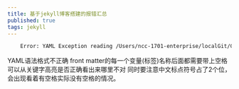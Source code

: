 ```yaml
---
title: 基于jekyll博客搭建的报错汇总
published: true
tags: jekyll
---
```


```bash
    Error: YAML Exception reading /Users/ncc-1701-enterprise/localGit/Craven1701.github.io/_posts/2020-03-24-【转载】SSH服务详解.md: (<unknown>): mapping values are not allowed in this context at line 3 column 10
 ```
YAML语法格式不正确 front matter的每一个变量(标签)名称后面都需要带上空格 可以从关键字高亮是否正确看出来哪里不对 同时要注意中文标点符号占了2个位，会出现看着有空格实际没有空格的情况。